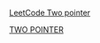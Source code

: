 [LeetCode Two pointer](LeetCode%20Two%20pointer.md)

[TWO POINTER](./TWO%20POINTER/TWO%20POINTER.md)